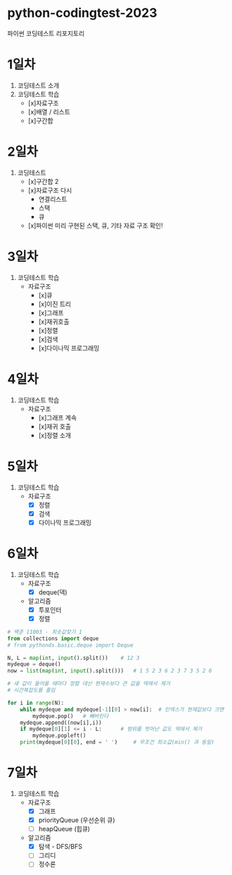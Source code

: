 # python-codingtest-2023
파이썬 코딩테스트 리포지토리

# 1일차
1. 코딩테스트 소개
2. 코딩테스트 학습
    - [x]자료구조
    - [x]배열 / 리스트
    - [x]구간합

# 2일차
1. 코딩테스트
    - [x]구간합 2
    - [x]자료구조 다시
        - 연결리스트
        - 스택
        - 큐
    - [x]파이썬 미리 구현된 스택, 큐, 기타 자료 구조 확인!

# 3일차
1. 코딩테스트 학습
    - 자료구조
        - [x]큐
        - [x]이진 트리
        - [x]그래프
        - [x]재귀호출
        - [x]정렬
        - [x]검색
        - [x]다이나믹 프로그래밍
# 4일차
1. 코딩테스트 학습
    - 자료구조
        - [x]그래프 계속
        - [x]재귀 호출
        - [x]정렬 소개

# 5일차
1. 코딩테스트 학습
    - 자료구조
        - [x] 정렬
        - [x] 검색
        - [x] 다이나믹 프로그래밍

# 6일차
1. 코딩테스트 학습
    - 자료구조
        - [x] deque(덱)
    - 알고리즘
        - [x] 투포인터
        - [x] 정렬
```python
# 백준 11003 - 최솟값찾기 1
from collections import deque
# from pythonds.basic.deque import Deque

N, L = map(int, input().split())    # 12 3
mydeque = deque()
now = list(map(int, input().split()))   # 1 5 2 3 6 2 3 7 3 5 2 6

# 새 값이 들어올 때마다 정렬 대신 현재수보다 큰 값을 덱에서 제거
# 시간복잡도를 줄임

for i in range(N):
    while mydeque and mydeque[-1][0] > now[i]:  # 인덱스가 현재값보다 크면
        mydeque.pop()   # 빼버린다
    mydeque.append((now[i],i))
    if mydeque[0][1] <= i - L:      # 범위를 벗어난 값도 덱에서 제거
        mydeque.popleft()
    print(mydeque[0][0], end = ' ')     # 무조건 최소값(min() 과 동일)
```

# 7일차
1. 코딩테스트 학습
    - 자료구조
        - [x] 그래프
        - [x] priorityQueue (우선순위 큐)
        - [ ] heapQueue (힙큐)
    - 알고리즘
        - [x] 탐색 - DFS/BFS
        - [ ] 그리디
        - [ ] 정수론